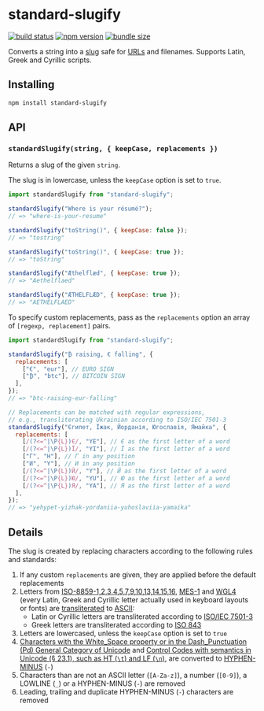 # standard-slugify

[![build status](https://github.com/rtomrud/standard-slugify/workflows/ci/badge.svg)](https://github.com/rtomrud/standard-slugify/actions?query=branch%3Amaster+workflow%3Aci)
[![npm version](https://badgen.net/npm/v/standard-slugify)](https://www.npmjs.com/package/standard-slugify)
[![bundle size](https://badgen.net/bundlephobia/minzip/standard-slugify)](https://bundlephobia.com/result?p=standard-slugify)

Converts a string into a [slug](#details) safe for [URLs](https://tools.ietf.org/html/rfc3986) and filenames. Supports Latin, Greek and Cyrillic scripts.

## Installing

```bash
npm install standard-slugify
```

## API

### `standardSlugify(string, { keepCase, replacements })`

Returns a slug of the given `string`.

The slug is in lowercase, unless the `keepCase` option is set to `true`.

```js
import standardSlugify from "standard-slugify";

standardSlugify("Where is your résumé?");
// => "where-is-your-resume"

standardSlugify("toString()", { keepCase: false });
// => "tostring"

standardSlugify("toString()", { keepCase: true });
// => "toString"

standardSlugify("Æthelflæd", { keepCase: true });
// => "Aethelflaed"

standardSlugify("ÆTHELFLÆD", { keepCase: true });
// => "AETHELFLAED"
```

To specify custom replacements, pass as the `replacements` option an array of `[regexp, replacement]` pairs.

```js
import standardSlugify from "standard-slugify";

standardSlugify("₿ raising, € falling", {
  replacements: [
    ["€", "eur"], // EURO SIGN
    ["₿", "btc"], // BITCOIN SIGN
  ],
});
// => "btc-raising-eur-falling"

// Replacements can be matched with regular expressions,
// e.g., transliterating Ukrainian according to ISO/IEC 7501-3
standardSlugify("Єгипет, Їжак, Йорданія, Югославія, Ямайка", {
  replacements: [
    [/(?<=^|\P{L})Є/, "YE"], // Є as the first letter of a word
    [/(?<=^|\P{L})Ї/, "YI"], // Ї as the first letter of a word
    ["Г", "H"], // Г in any position
    ["И", "Y"], // И in any position
    [/(?<=^|\P{L})Й/, "Y"], // Й as the first letter of a word
    [/(?<=^|\P{L})Ю/, "YU"], // Ю as the first letter of a word
    [/(?<=^|\P{L})Я/, "YA"], // Я as the first letter of a word
  ],
});
// => "yehypet-yizhak-yordaniia-yuhoslaviia-yamaika"
```

## Details

The slug is created by replacing characters according to the following rules and standards:

1. If any custom `replacements` are given, they are applied before the default replacements
2. Letters from [ISO-8859-1,2,3,4,5,7,9,10,13,14,15,16](https://en.wikipedia.org/wiki/ISO/IEC_8859), [MES-1](http://www.evertype.com/standards/iso10646/pdf/cwa13873.pdf) and [WGL4](https://en.wikipedia.org/wiki/Windows_Glyph_List_4) (every Latin, Greek and Cyrillic letter actually used in keyboard layouts or fonts) are [transliterated](https://en.wikipedia.org/wiki/Transliteration) to [ASCII](https://en.wikipedia.org/wiki/ASCII):
   - Latin or Cyrillic letters are transliterated according to [ISO/IEC 7501-3](https://www.icao.int/publications/Documents/9303_p3_cons_en.pdf)
   - Greek letters are transliterated according to [ISO 843](https://en.wikipedia.org/wiki/ISO_843)
3. Letters are lowercased, unless the `keepCase` option is set to `true`
4. [Characters with the White_Space property or in the Dash_Punctuation (Pd) General Category of Unicode](https://www.unicode.org/Public/UCD/latest/ucd/PropList.txt) and [Control Codes with semantics in Unicode (§ 23.1), such as HT (`\t`) and LF (`\n`)](https://www.unicode.org/versions/Unicode13.0.0/ch23.pdf), are converted to [HYPHEN-MINUS](https://en.wikipedia.org/wiki/Hyphen-minus) (`-`)
5. Characters than are not an ASCII letter (`[A-Za-z]`), a number (`[0-9]`), a LOWLINE (`_`) or a HYPHEN-MINUS (`-`) are removed
6. Leading, trailing and duplicate HYPHEN-MINUS (`-`) characters are removed
